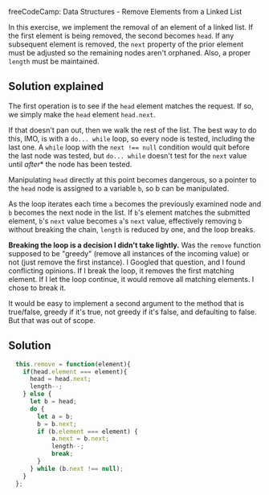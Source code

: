 freeCodeCamp: Data Structures - Remove Elements from a Linked List

In this exercise, we implement the removal of an element of a linked list. If the first element is being removed, the second becomes `head`. If any subsequent element is removed, the `next` property of the prior element must be adjusted so the remaining nodes aren't orphaned. Also, a proper `length` must be maintained.

## Solution explained

The first operation is to see if the `head` element matches the request. If so, we simply make the `head` element `head.next`.

If that doesn't pan out, then we walk the rest of the list. The best way to do this, IMO, is with a `do... while` loop, so every node is tested, including the last one. A `while` loop with the `next !== null` condition would quit before the last node was tested, but `do... while` doesn't test for the `next` value until *after** the node has been tested.

Manipulating `head` directly at this point becomes dangerous, so a pointer to the `head` node is assigned to a variable `b`, so b can be manipulated.

As the loop iterates each time `a` becomes the previously examined node and `b` becomes the next node in the list. If `b`'s element matches the submitted element, `b`'s `next` value becomes `a`'s `next` value, effectively removing `b` without breaking the chain, `length` is reduced by one, and the loop breaks.

**Breaking the loop is a decision I didn't take lightly.** Was the `remove` function supposed to be "greedy" (remove all instances of the incoming value) or not (just remove the first instance). I Googled that question, and I found conflicting opinions. If I break the loop, it removes the first matching element. If I let the loop continue, it would remove all matching elements. I chose to break it. 

It would be easy to implement a second argument to the method that is true/false, greedy if it's true, not greedy if it's false, and defaulting to false. But that was out of scope.

## Solution
```javascript
  this.remove = function(element){
    if(head.element === element){
      head = head.next;
      length--;
    } else {
      let b = head;
      do {
        let a = b;
        b = b.next;
        if (b.element === element) {
            a.next = b.next;
            length--;
            break;
        }
      } while (b.next !== null);
    }
  };
```